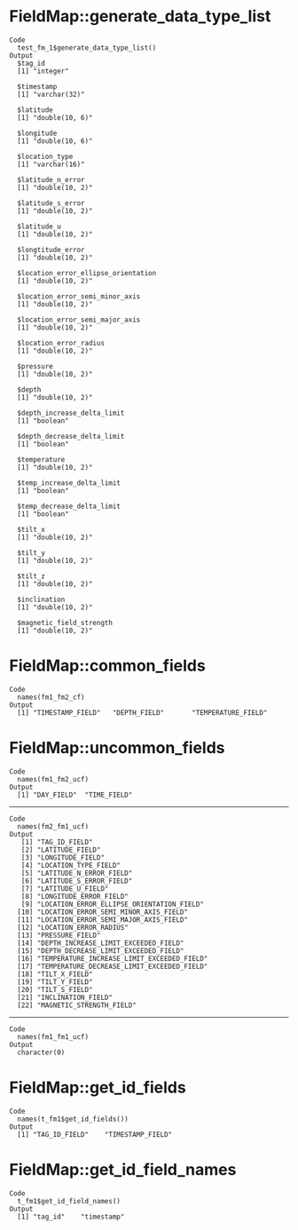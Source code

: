 # FieldMap::generate_data_type_list

    Code
      test_fm_1$generate_data_type_list()
    Output
      $tag_id
      [1] "integer"
      
      $timestamp
      [1] "varchar(32)"
      
      $latitude
      [1] "double(10, 6)"
      
      $longitude
      [1] "double(10, 6)"
      
      $location_type
      [1] "varchar(16)"
      
      $latitude_n_error
      [1] "double(10, 2)"
      
      $latitude_s_error
      [1] "double(10, 2)"
      
      $latitude_u
      [1] "double(10, 2)"
      
      $longtitude_error
      [1] "double(10, 2)"
      
      $location_error_ellipse_orientation
      [1] "double(10, 2)"
      
      $location_error_semi_minor_axis
      [1] "double(10, 2)"
      
      $location_error_semi_major_axis
      [1] "double(10, 2)"
      
      $location_error_radius
      [1] "double(10, 2)"
      
      $pressure
      [1] "double(10, 2)"
      
      $depth
      [1] "double(10, 2)"
      
      $depth_increase_delta_limit
      [1] "boolean"
      
      $depth_decrease_delta_limit
      [1] "boolean"
      
      $temperature
      [1] "double(10, 2)"
      
      $temp_increase_delta_limit
      [1] "boolean"
      
      $temp_decrease_delta_limit
      [1] "boolean"
      
      $tilt_x
      [1] "double(10, 2)"
      
      $tilt_y
      [1] "double(10, 2)"
      
      $tilt_z
      [1] "double(10, 2)"
      
      $inclination
      [1] "double(10, 2)"
      
      $magnetic_field_strength
      [1] "double(10, 2)"
      

# FieldMap::common_fields

    Code
      names(fm1_fm2_cf)
    Output
      [1] "TIMESTAMP_FIELD"   "DEPTH_FIELD"       "TEMPERATURE_FIELD"

# FieldMap::uncommon_fields

    Code
      names(fm1_fm2_ucf)
    Output
      [1] "DAY_FIELD"  "TIME_FIELD"

---

    Code
      names(fm2_fm1_ucf)
    Output
       [1] "TAG_ID_FIELD"                             
       [2] "LATITUDE_FIELD"                           
       [3] "LONGITUDE_FIELD"                          
       [4] "LOCATION_TYPE_FIELD"                      
       [5] "LATITUDE_N_ERROR_FIELD"                   
       [6] "LATITUDE_S_ERROR_FIELD"                   
       [7] "LATITUDE_U_FIELD"                         
       [8] "LONGITUDE_ERROR_FIELD"                    
       [9] "LOCATION_ERROR_ELLIPSE_ORIENTATION_FIELD" 
      [10] "LOCATION_ERROR_SEMI_MINOR_AXIS_FIELD"     
      [11] "LOCATION_ERROR_SEMI_MAJOR_AXIS_FIELD"     
      [12] "LOCATION_ERROR_RADIUS"                    
      [13] "PRESSURE_FIELD"                           
      [14] "DEPTH_INCREASE_LIMIT_EXCEEDED_FIELD"      
      [15] "DEPTH_DECREASE_LIMIT_EXCEEDED_FIELD"      
      [16] "TEMPERATURE_INCREASE_LIMIT_EXCEEDED_FIELD"
      [17] "TEMPERATURE_DECREASE_LIMIT_EXCEEDED_FIELD"
      [18] "TILT_X_FIELD"                             
      [19] "TILT_Y_FIELD"                             
      [20] "TILT_S_FIELD"                             
      [21] "INCLINATION_FIELD"                        
      [22] "MAGNETIC_STRENGTH_FIELD"                  

---

    Code
      names(fm1_fm1_ucf)
    Output
      character(0)

# FieldMap::get_id_fields

    Code
      names(t_fm1$get_id_fields())
    Output
      [1] "TAG_ID_FIELD"    "TIMESTAMP_FIELD"

# FieldMap::get_id_field_names

    Code
      t_fm1$get_id_field_names()
    Output
      [1] "tag_id"    "timestamp"

